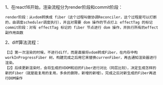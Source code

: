 1、在react16开始，渲染流程分为render阶段和commit阶段：

```
render阶段：从vdom转换成 fiber（这个过程叫做协调Reconciler，这个过程是可以打断的，由调度scheduler调度执行），并且对需要 dom 操作的节点打上 effectTag 的标记
commit阶段：对有 effectTag 标记的 fiber 节点进行 dom 操作，并执行所有的effect副作用函数
```

2、diff算法流程：
```
【1】第一次渲染的时候，不进行diff，而是直接将vdom转成Fiber，在内存中构workInProgressFiber 树，构建完成之后用它来替换currenFiber，再去通知渲染器进行渲染。
【2】后续更新渲染时，会将生成的VDOM和旧的Fiber进行对比（同层比较），决定生成怎样的新的Fiber（就是能复用的复用，多余的删除，新增的新增）。完成之后对新生成的Fiber再进行DOM操作
```